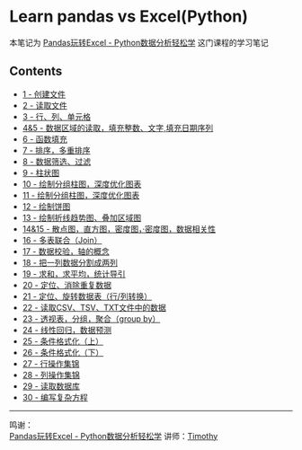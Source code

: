 # Learn pandas vs Excel(Python)


本笔记为 [Pandas玩转Excel - Python数据分析轻松学](http://sa.mentorx.net/course/89/tasks) 这门课程的学习笔记

## Contents
* [1 - 创建文件](1-CreateExcel/CreateExcel.py)
* [2 - 读取文件](2-ReadExcel/ReadExcel.py)
* [3 - 行、列、单元格](3-Rows&Clumns&Cell/Rows&Clumns&Cell.py)
* [4&5 - 数据区域的读取，填充整数、文字,填充日期序列](4%265-ReadData&BaseInput/ReadData&BaseInput.py)
* [6 - 函数填充](6-InputFunction/InputFunction.py)
* [7 - 排序，多重排序](7-Sequence/Sequence.py)
* [8 - 数据筛选、过滤](8-DataFiltering/DataFiltering.py)
* [9 - 柱状图](9-Histogram/Histogram.py)
* [10 - 绘制分组柱图，深度优化图表](10-GroupedHistogran&DepthOptimizationChart/GroupedHistogran&DepthOptimizationChart.py)
* [11 - 绘制分组柱图，深度优化图表](11-SuperimposedHistogram&HorizontalHistogram/SuperimposedHistogram&HorizontalHistogram.py)
* [12 - 绘制饼图](12-PieChart/PieChart.py)
* [13 - 绘制折线趋势图、叠加区域图](13-PolylineTrendChart&OverlayAreaMap/PolylineTrendChart&OverlayAreaMap.py)
* [14&15 - 散点图，直方图，密度图，·密度图，数据相关性](14%2615-ScatterPlot&Histogram&DensityMap/ScatterPlot&Histogram&DensityMap.py)
* [16 - 多表联合（Join）](16-Join/Join.py)
* [17 - 数据校验，轴的概念](17-DataValidation/DataValidation.py)
* [18 - 把一列数据分割成两列](18-DataSegmentation/DataSegmentation.py)
* [19 - 求和，求平均，统计导引](19-Statistics/Statistics.py)
* [20 - 定位、消除重复数据](20-DuplicateData/DuplicateData.py)
* [21 - 定位、旋转数据表（行/列转换）](21-RotateDataSet/RotateDataSet.py)
* [22 - 读取CSV、TSV、TXT文件中的数据](22-ReadData/ReadData.py)
* [23 - 透视表，分组，聚合（group by）](23-GroupBy/GroupBy.py)
* [24 - 线性回归，数据预测](24-DataPrediction/DataPrediction.py)
* [25 - 条件格式化（上）](25%2626-ConditionalFormatting/ConditionalFormatting01.py)
* [26 - 条件格式化（下）](25%2626-ConditionalFormatting/ConditionalFormatting02.py)
* [27 - 行操作集锦](27-RowOperation/RowOperation.py)
* [28 - 列操作集锦](28-ColOperation/ColOperation.py)
* [29 - 读取数据库](29-ReadDataBase/ReadDataBase.py)
* [30 - 编写复杂方程](30-WritingComplexEquations/WritingComplexEquations.py)


---
鸣谢：  
[Pandas玩转Excel - Python数据分析轻松学](http://sa.mentorx.net/course/89/notes) 讲师：[Timothy](http://sa.mentorx.net/user/25)